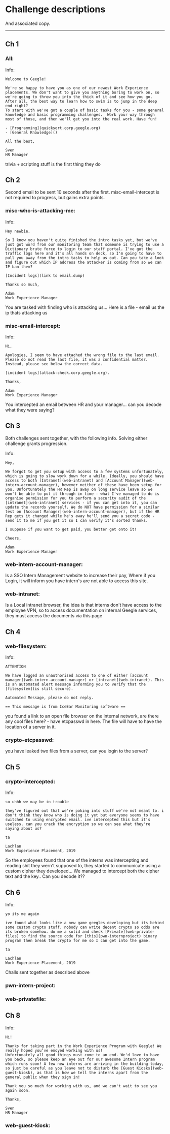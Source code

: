 # Challenge descriptions

And associated copy.

------------------

## Ch 1

### All:

Info:

    Welcome to Geegle!

    We're so happy to have you as one of our newest Work Experience placements. We don't want to give you anything boring to work on, so we're going to throw you into the thick of it and see how you go. After all, the best way to learn how to swim is to jump in the deep end right?
    To start with we've got a couple of basic tasks for you - some general knowledge and basic programming challenges.  Work your way through most of those, and then we'll get you into the real work. Have fun!
    
    - [Programming](quicksort.corp.geegle.org)
    - [General Knowledge]()

    All the best,

    Sven
    HR Manager

trivia + scripting stuff is the first thing they do


## Ch 2

Second email to be sent 10 seconds after the first.
misc-email-intercept is not required to progress, but gains extra points.


### misc-who-is-attacking-me:

Info:

    Hey newbie,

    So I know you haven't quite finished the intro tasks yet, but we've just got word from our monitoring team that someone is trying to use a Dictionary brute force to login to our staff portal. I've got the traffic logs here and it's all hands on deck, so I'm going to have to pull you away from the intro tasks to help us out. Can you take a look and figure out which IP address the attacker is coming from so we can IP ban them?

    [Incident logs](link to email.dump)

    Thanks so much,

    Adam
    Work Experience Manager

You are tasked with finding who is attacking us... Here is a file - email us the ip thats attacking us

### misc-email-intercept:

Info:

    Hi,

    Apologies, I seem to have attached the wrong file to the last email. Please do not read the last file, it was a confidential matter. Instead, please see below the correct data.
    
    [incident logs](attack-check.corp.geegle.org).

    Thanks,

    Adam
    Work Experience Manager

You intercepted an email between HR and your manager... can you decode what they were saying?

## Ch 3

Both challenges sent together, with the following info.
Solving either challenge grants progression.

Info:

    Hey,

    We forgot to get you setup with access to a few systems unfortunately, which is going to slow work down for a while. Ideally, you should have access to both [Intranet](web-intranet) and [Account Manager](web-intern-account-manager), however neither of these have been setup for you. Unfortunately the HR Rep is away on long service leave so we won't be able to put it through in time - what I've managed to do is organise permission for you to perform a security audit of the [intranet](web-intranet) services - if you can get into it, you can update the records yourself. We do NOT have permission for a similar test on [Account Manager](web-intern-account-manager), but if the HR Rep gets it changed while he's away he'll send you a secret code - send it to me if you get it so I can verify it's sorted thanks.

    I suppose if you want to get paid, you better get onto it!

    Cheers,

    Adam
    Work Experience Manager

### web-intern-account-manager:

Is a SSO Intern Management website to increase their pay, Where if you Login, it will inform you have intern's are not able to access this site.

### web-intranet:

Is a Local intranet browser, the idea is that interns don't have access to the employee VPN, so to access documentation on internal Geegle services, they must access the documents via this page

## Ch 4

### web-filesystem:

Info:

    ATTENTION

    We have logged an unauthorised access to one of either [account manager](web-intern-account-manager) or [intranet](web-intranet). This is an automated alert message informing you to verify that the [filesystem](is still secure).

    Automated Message, please do not reply.

    == This message is from IceEar Monitoring software ==

you found a link to an open file browser on the internal network, are there any cool files here?
      - have etcpasswd in here. The file will have to have the location of a server in it.

### crypto-etcpasswd:

you have leaked two files from a server, can you login to the server?

## Ch 5

### crypto-intercepted:

Info:

    so uhhh we may be in trouble

    they've figured out that we're poking into stuff we're not meant to. i don't think they know who is doing it yet but everyone seems to have switched to using encrypted email. ive intercepted this but it's useless. can you crack the encryption so we can see what they're saying about us?

    ta

    Lachlan
    Work Experience Placement, 2019

So the employees found that one of the interns was intercepting and reading shit they wern't supposed to, they started to communicate using a custom cipher they developed... We managed to intercept both the cipher text and the key.. Can you decode it??

## Ch 6

Info:

    yo its me again

    ive found what looks like a new game geegles developing but its behind some custom crypto stuff. nobody can write decent crypto so odds are its broken somehow. do me a solid and check [Private](web-private-files) to find the source code for [this](pwn-internproject) binary program then break the crypto for me so I can get into the game.

    ta

    Lachlan
    Work Experience Placement, 2019

Challs sent together as described above

### pwn-intern-project:


### web-privatefile:



## Ch 8

Info:

    Hi!

    Thanks for taking part in the Work Experience Program with Geegle! We really hoped you've enoyed working with us!
    Unfortunately all good things must come to an end. We'd love to have you back, so please keep an eye out for our awesome Intern program which runs soon! A few new interns are arriving in the building today, so just be careful as you leave not to disturb the [Guest Kiosks](web-guest-kiosk), as that is how we tell the interns apart from the general public when they sign in!

    Thank you so much for working with us, and we can't wait to see you again soon.

    Thanks,

    Sven
    HR Manager

### web-guest-kiosk:
        
